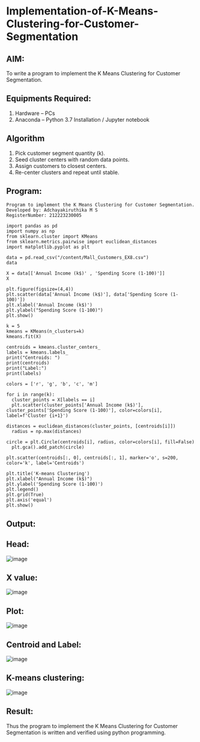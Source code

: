 # Implementation-of-K-Means-Clustering-for-Customer-Segmentation

## AIM:
To write a program to implement the K Means Clustering for Customer Segmentation.

## Equipments Required:
1. Hardware – PCs
2. Anaconda – Python 3.7 Installation / Jupyter notebook

## Algorithm
1. Pick customer segment quantity (k).
2. Seed cluster centers with random data points.
3. Assign customers to closest centers. 
4. Re-center clusters and repeat until stable.

## Program:
```
Program to implement the K Means Clustering for Customer Segmentation.
Developed by: Adchayakiruthika M S
RegisterNumber: 212223230005  

import pandas as pd
import numpy as np
from sklearn.cluster import KMeans
from sklearn.metrics.pairwise import euclidean_distances
import matplotlib.pyplot as plt

data = pd.read_csv("/content/Mall_Customers_EX8.csv")
data

X = data[['Annual Income (k$)' , 'Spending Score (1-100)']]
X

plt.figure(figsize=(4,4))
plt.scatter(data['Annual Income (k$)'], data['Spending Score (1-100)'])
plt.xlabel('Annual Income (k$)')
plt.ylabel("Spending Score (1-100)")
plt.show()

k = 5
kmeans = KMeans(n_clusters=k)
kmeans.fit(X)

centroids = kmeans.cluster_centers_
labels = kmeans.labels_
print("Centroids: ")
print(centroids)
print("Label:")
print(labels)

colors = ['r', 'g', 'b', 'c', 'm']

for i in range(k):
  cluster_points = X[labels == i]
  plt.scatter(cluster_points['Annual Income (k$)'], cluster_points['Spending Score (1-100)'], color=colors[i], label=f'Cluster {i+1}')

distances = euclidean_distances(cluster_points, [centroids[i]])
  radius = np.max(distances)

circle = plt.Circle(centroids[i], radius, color=colors[i], fill=False)
  plt.gca().add_patch(circle)

plt.scatter(centroids[:, 0], centroids[:, 1], marker='o', s=200, color='k', label='Centroids')

plt.title('K-means Clustering')
plt.xlabel("Annual Income (k$)")
plt.ylabel('Spending Score (1-100)')
plt.legend()
plt.grid(True)
plt.axis('equal') 
plt.show()
```

## Output:
## Head:
![image](https://github.com/Adchayakiruthika18/Implementation-of-K-Means-Clustering-for-Customer-Segmentation/assets/147139995/c039ab1b-6e86-4141-a66c-412490680cf5)

## X value:
![image](https://github.com/Adchayakiruthika18/Implementation-of-K-Means-Clustering-for-Customer-Segmentation/assets/147139995/4a93e342-8cf5-4d31-aa61-b86955ac88c1)

## Plot:
![image](https://github.com/Adchayakiruthika18/Implementation-of-K-Means-Clustering-for-Customer-Segmentation/assets/147139995/5f0f2945-bd7a-454e-98c8-0248a4ee3002)

## Centroid and Label:
![image](https://github.com/Adchayakiruthika18/Implementation-of-K-Means-Clustering-for-Customer-Segmentation/assets/147139995/1b2a6658-56ac-40d6-a844-ae494452d676)

## K-means clustering:
![image](https://github.com/Adchayakiruthika18/Implementation-of-K-Means-Clustering-for-Customer-Segmentation/assets/147139995/fe149193-9719-4b07-b721-245e47a2edbf)

## Result:
Thus the program to implement the K Means Clustering for Customer Segmentation is written and verified using python programming.
